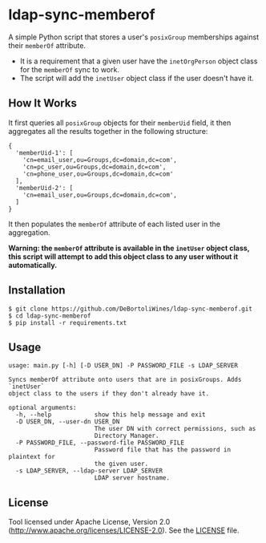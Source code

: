 # ldap-sync-memberof

A simple Python script that stores a user's `posixGroup` memberships against their `memberOf` attribute.

* It is a requirement that a given user have the `inetOrgPerson` object class for the `memberOf` sync to work.
* The script will add the `inetUser` object class if the user doesn't have it.

## How It Works
It first queries all `posixGroup` objects for their `memberUid` field, it then aggregates all the results together in the following structure:

```
{
  'memberUid-1': [
    'cn=email_user,ou=Groups,dc=domain,dc=com',
    'cn=pc_user,ou=Groups,dc=domain,dc=com',
    'cn=phone_user,ou=Groups,dc=domain,dc=com'
  ],
  'memberUid-2': [
    'cn=email_user,ou=Groups,dc=domain,dc=com',  
  ]
}
```

It then populates the `memberOf` attribute of each listed user in the aggregation.

**Warning: the `memberOf` attribute is available in the `inetUser` object class, this script will attempt to add this object class to any user without it automatically.**

## Installation

```
$ git clone https://github.com/DeBortoliWines/ldap-sync-memberof.git
$ cd ldap-sync-memberof
$ pip install -r requirements.txt
```

## Usage

```
usage: main.py [-h] [-D USER_DN] -P PASSWORD_FILE -s LDAP_SERVER

Syncs memberOf attribute onto users that are in posixGroups. Adds `inetUser`
object class to the users if they don't already have it.

optional arguments:
  -h, --help            show this help message and exit
  -D USER_DN, --user-dn USER_DN
                        The user DN with correct permissions, such as
                        Directory Manager.
  -P PASSWORD_FILE, --password-file PASSWORD_FILE
                        Password file that has the password in plaintext for
                        the given user.
  -s LDAP_SERVER, --ldap-server LDAP_SERVER
                        LDAP server hostname.
```

## License
Tool licensed under Apache License, Version 2.0 (http://www.apache.org/licenses/LICENSE-2.0). See the [LICENSE](/LICENSE) file.
